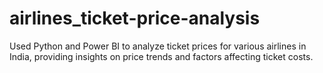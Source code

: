# airlines_ticket-price-analysis
Used Python and Power BI to analyze ticket prices for various airlines in India, providing insights on price trends and factors affecting ticket costs.
